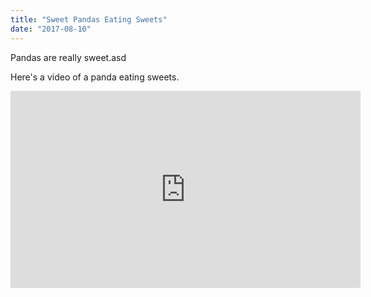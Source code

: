 ```yaml
---
title: "Sweet Pandas Eating Sweets"
date: "2017-08-10"
---
```


Pandas are really sweet.asd

Here's a video of a panda eating sweets.

<iframe width="560" height="315" src="https://www.youtube.com/embed/4n0xNbfJLR8" frameborder="0" allowfullscreen></iframe>
